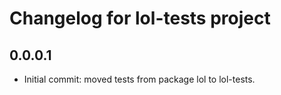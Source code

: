 Changelog for lol-tests project
================================

0.0.0.1
-----
 * Initial commit: moved tests from package lol to lol-tests.